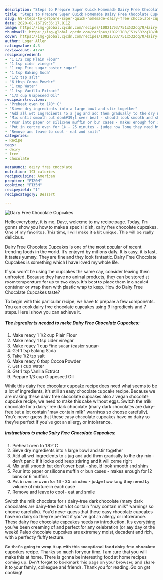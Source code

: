 ```yaml
---
description: "Steps to Prepare Super Quick Homemade Dairy Free Chocolate Cupcakes"
title: "Steps to Prepare Super Quick Homemade Dairy Free Chocolate Cupcakes"
slug: 68-steps-to-prepare-super-quick-homemade-dairy-free-chocolate-cupcakes
date: 2020-08-16T19:56:17.811Z
image: https://img-global.cpcdn.com/recipes/10821703/751x532cq70/dairy-free-chocolate-cupcakes-recipe-main-photo.jpg
thumbnail: https://img-global.cpcdn.com/recipes/10821703/751x532cq70/dairy-free-chocolate-cupcakes-recipe-main-photo.jpg
cover: https://img-global.cpcdn.com/recipes/10821703/751x532cq70/dairy-free-chocolate-cupcakes-recipe-main-photo.jpg
author: Logan Allen
ratingvalue: 4.3
reviewcount: 41747
recipeingredient:
- "1 1/2 cup Plain Flour"
- "1 tsp cider vinegar"
- "1 cup Fine sugar caster sugar"
- "1 tsp Baking Soda"
- "1/2 tsp salt"
- "6 tbsp Cocoa Powder"
- "1 cup Water"
- "1 tsp Vanilla Extract"
- "1/3 cup Grapeseed Oil"
recipeinstructions:
- "Preheat oven to 170° C"
- "Sieve dry ingredients into a large bowl and stir together"
- "Add all wet ingredients to a jug and add them gradually to the dry mix - don&#39;t panic if it looks odd keep stirring and it will come right"
- "Mix until smooth but don&#39;t over beat - should look smooth and shiny"
- "Pour into paper or silicone muffin or bun cases - makes enough for 12 buns or 6 muffins"
- "Put in centre oven for 18 - 25 minutes - judge how long they need by volume of mixture in each case"
- "Remove and leave to cool - eat and smile"
categories:
- Recipe
tags:
- dairy
- free
- chocolate

katakunci: dairy free chocolate 
nutrition: 193 calories
recipecuisine: American
preptime: "PT20M"
cooktime: "PT35M"
recipeyield: "1"
recipecategory: Dessert

---
```



![Dairy Free Chocolate Cupcakes](https://img-global.cpcdn.com/recipes/10821703/751x532cq70/dairy-free-chocolate-cupcakes-recipe-main-photo.jpg)

Hello everybody, it is me, Dave, welcome to my recipe page. Today, I'm gonna show you how to make a special dish, dairy free chocolate cupcakes. One of my favorites. This time, I will make it a bit unique. This will be really delicious.

Dairy Free Chocolate Cupcakes is one of the most popular of recent trending foods in the world. It's enjoyed by millions daily. It is easy, it is fast, it tastes yummy. They are fine and they look fantastic. Dairy Free Chocolate Cupcakes is something which I have loved my whole life.

If you won&#39;t be using the cupcakes the same day, consider leaving them unfrosted. Because they have no animal products, they can be stored at room temperature for up to two days. It&#39;s best to place them in a sealed container or wrap them with plastic wrap to keep. How do Dairy Free Chocolate Cupcakes taste?


To begin with this particular recipe, we have to prepare a few components. You can cook dairy free chocolate cupcakes using 9 ingredients and 7 steps. Here is how you can achieve it.

<!--inarticleads1-->

##### The ingredients needed to make Dairy Free Chocolate Cupcakes:

1. Make ready 1 1/2 cup Plain Flour
1. Make ready 1 tsp cider vinegar
1. Make ready 1 cup Fine sugar (caster sugar)
1. Get 1 tsp Baking Soda
1. Take 1/2 tsp salt
1. Make ready 6 tbsp Cocoa Powder
1. Get 1 cup Water
1. Get 1 tsp Vanilla Extract
1. Prepare 1/3 cup Grapeseed Oil


While this dairy free chocolate cupcake recipe does need what seems to be a lot of ingredients, it&#39;s still an easy chocolate cupcake recipe. Because we are making these dairy free chocolate cupcakes also a vegan chocolate cupcake recipe, we need to make this cake without eggs. Switch the milk chocolate for a dairy-free dark chocolate (many dark chocolates are dairy-free but a lot contain &#34;may contain milk&#34; warnings so choose carefully). You&#39;d never guess that these easy chocolate cupcakes have no dairy so they&#39;re perfect if you&#39;ve got an allergy or intolerance. 

<!--inarticleads2-->

##### Instructions to make Dairy Free Chocolate Cupcakes:

1. Preheat oven to 170° C
1. Sieve dry ingredients into a large bowl and stir together
1. Add all wet ingredients to a jug and add them gradually to the dry mix - don&#39;t panic if it looks odd keep stirring and it will come right
1. Mix until smooth but don&#39;t over beat - should look smooth and shiny
1. Pour into paper or silicone muffin or bun cases - makes enough for 12 buns or 6 muffins
1. Put in centre oven for 18 - 25 minutes - judge how long they need by volume of mixture in each case
1. Remove and leave to cool - eat and smile


Switch the milk chocolate for a dairy-free dark chocolate (many dark chocolates are dairy-free but a lot contain &#34;may contain milk&#34; warnings so choose carefully). You&#39;d never guess that these easy chocolate cupcakes have no dairy so they&#39;re perfect if you&#39;ve got an allergy or intolerance. These dairy free chocolate cupcakes needs no introduction. It&#39;s everything you&#39;ve been dreaming of and perfect for any celebration (or any day of the week)! Paleo chocolate cupcakes are extremely moist, decadent and rich, with a perfectly fluffy texture. 

So that's going to wrap it up with this exceptional food dairy free chocolate cupcakes recipe. Thanks so much for your time. I am sure that you will make this at home. There is gonna be interesting food at home recipes coming up. Don't forget to bookmark this page on your browser, and share it to your family, colleague and friends. Thank you for reading. Go on get cooking!

